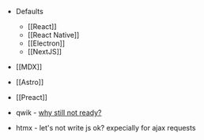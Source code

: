 - Defaults
	- [[React]]
	- [[React Native]]
	- [[Electron]]
	- [[NextJS]]

- [[MDX]]
- [[Astro]]
- [[Preact]]
- qwik - [why still not ready?](https://youtu.be/b03xHADd0ms?t=369)
- htmx - let's not write js ok? expecially for ajax requests
